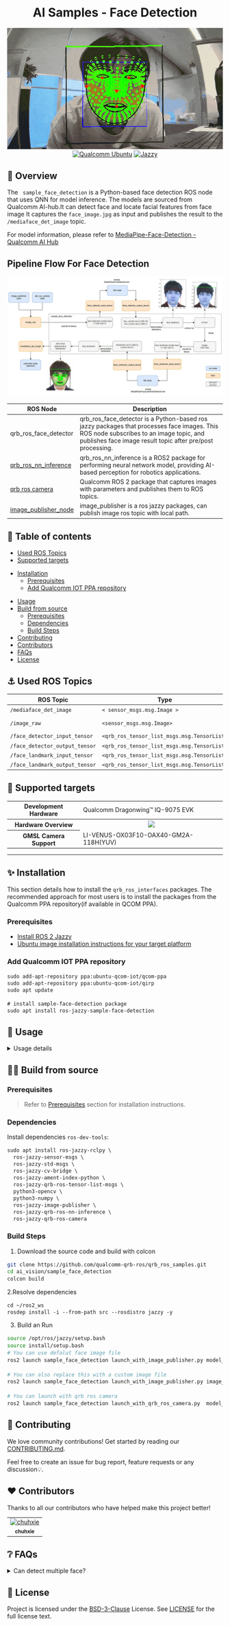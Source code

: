 <div align="center">
  <h1>AI Samples - Face Detection</h1>
  <img src="https://github.com/qualcomm-qrb-ros/qrb_ros_samples/blob/gif/ai_vision/sample_face_detection/resource/facedet_cam_output.gif" style="zoom:80%;" />      
  <a href="https://ubuntu.com/download/qualcomm-iot" target="_blank"><img src="https://img.shields.io/badge/Qualcomm%20Ubuntu-E95420?style=for-the-badge&logo=ubuntu&logoColor=white" alt="Qualcomm Ubuntu"></a>
  <a href="https://docs.ros.org/en/jazzy/" target="_blank"><img src="https://img.shields.io/badge/ROS%20Jazzy-1c428a?style=for-the-badge&logo=ros&logoColor=white" alt="Jazzy"></a>
</div>


## 👋 Overview

The ` sample_face_detection` is a Python-based face detection ROS node that uses QNN for model inference.
The models are sourced from Qualcomm AI-hub.It can detect face and locate facial features from face image
It captures the `face_image.jpg` as input and publishes the result to the `/mediaface_det_image` topic.

For model information, please refer to [MediaPipe-Face-Detection - Qualcomm AI Hub](https://aihub.qualcomm.com/iot/models/mediapipe_face?searchTerm=Media)

## Pipeline Flow For Face Detection

![](./resource/sample_face_detection_pipeline.jpg)

| ROS Node         | Description                                                  |
| ---------------- | ------------------------------------------------------------ |
| qrb_ros_face_detector | qrb_ros_face_detector is a Python-based ros jazzy packages that processes face images. This ROS node subscribes to an image topic, and publishes face image result topic after pre/post processing. |
| [qrb_ros_nn_inference](https://github.com/qualcomm-qrb-ros/qrb_ros_nn_inference) | qrb_ros_nn_inference is a ROS2 package for performing neural network model, providing AI-based perception for robotics applications. |
| [qrb ros camera](https://github.com/qualcomm-qrb-ros/qrb_ros_camera) | Qualcomm ROS 2 package that captures images with parameters and publishes them to ROS topics. |
| [image_publisher_node](https://github.com/ros-perception/image_pipeline) | image_publisher is  a ros jazzy packages, can publish image ros topic with local path. |


## 🔎 Table of contents

  * [Used ROS Topics](#-used-ros-topics)
  * [Supported targets](#-supported-targets)
  - [Installation](#-installation)
    - [Prerequisites](#--prerequisites)
    - [Add Qualcomm IOT PPA repository](#add-qualcomm-iot-ppa-repository)
  * [Usage](#-usage)
  * [Build from source](#-build-from-source)
    - [Prerequisites](#prerequisites)
    - [Dependencies](#dependencies)
    - [Build Steps](#build-steps)
  * [Contributing](#-contributing)
  * [Contributors](#%EF%B8%8F-contributors)
  * [FAQs](#-faqs)
  * [License](#-license)

## ⚓ Used ROS Topics 

| ROS Topic | Type                         | Published By     |
| --------- | ---------------------------- | ---------------- |
| `/mediaface_det_image`  | `< sensor_msgs.msg.Image > ` | `qrb_ros_face_detector` |
| `/image_raw`                   | `<sensor_msgs.msg.Image> `  | `image_publisher_node, camera_node` |
| `/face_detector_input_tensor ` | `<qrb_ros_tensor_list_msgs.msg.TensorList> ` | `qrb_ros_face_detector`     |
| `/face_detector_output_tensor ` | `<qrb_ros_tensor_list_msgs.msg.TensorList> ` | `qrb_ros_nn_inference`     |
| `/face_landmark_input_tensor ` | `<qrb_ros_tensor_list_msgs.msg.TensorList> ` | `qrb_ros_face_detector`     |
| `/face_landmark_output_tensor ` | `<qrb_ros_tensor_list_msgs.msg.TensorList> ` | `qrb_ros_nn_inference`     |

## 🎯 Supported targets

<table >
  <tr>
    <th>Development Hardware</th>
     <td>Qualcomm Dragonwing™ IQ-9075 EVK</td>
  </tr>
  <tr>
    <th>Hardware Overview</th>
    <th><a href="https://www.qualcomm.com/products/internet-of-things/industrial-processors/iq9-series/iq-9075"><img src="https://s7d1.scene7.com/is/image/dmqualcommprod/dragonwing-IQ-9075-EVK?$QC_Responsive$&fmt=png-alpha" width="160"></a></th>
  </tr>
  <tr>
    <th>GMSL Camera Support</th>
    <td>LI-VENUS-OX03F10-OAX40-GM2A-118H(YUV)</td>
  </tr>
</table>

---

## ✨ Installation
This section details how to install the `qrb_ros_interfaces` packages. The recommended approach for most users is to install the packages from the Qualcomm PPA repository(if available in QCOM PPA).  

### <a name="prereq"></a>  Prerequisites
- [Install ROS 2 Jazzy](https://docs.ros.org/en/jazzy/index.html)
- [Ubuntu image installation instructions for your target platform](https://ubuntu.com/download/qualcomm-iot)

### Add Qualcomm IOT PPA repository
```shell
sudo add-apt-repository ppa:ubuntu-qcom-iot/qcom-ppa
sudo add-apt-repository ppa:ubuntu-qcom-iot/qirp
sudo apt update

# install sample-face-detection package
sudo apt install ros-jazzy-sample-face-detection
```

## 🚀 Usage

<details>
  <summary>Usage details</summary>

```bash
# setup ros runtime environment
source /opt/ros/jazzy/setup.bash

# You can use defalut face image file
ros2 launch sample_face_detection launch_with_image_publisher.py model_path:=/opt/model/
# You can also replace this with a custom image file
ros2 launch sample_face_detection launch_with_image_publisher.py image_path:=/opt/resource/xxx.jpg model_path:=/opt/model/
or # You can launch with qrb_ros_camera lacunch file
ros2 launch sample_face_detection launch_with_qrb_ros_camera.py  model_path:=/opt/model/
```

When using this launch script, it will use the default parameters:

```py
DeclareLaunchArgument(
'image_path',
default_value=os.path.join(package_path, 'face_image.jpg'),
description='Path to the image file'
)

# Node for image_publisher
image_publisher_node = Node(
package='image_publisher',  
executable='image_publisher_node', 
namespace=namespace,
name='image_publisher_node', 
output='screen', 
parameters=[
{'filename': image_path},  
{'rate': 10.0},  # Set the publishing rate to 10 Hz
]
)
```

It will send local glasses.jpg file, and outputs image at `10` Hz. 

The output for these commands:

```
[INFO] [launch]: All log files can be found below /opt/.ros/log/1970-01-07-14-29-55-414204-qcs9075-iq-9075-evk-3111720
[INFO] [launch]: Default logging verbosity is set to INFO
[INFO] [component_container-1]: process started with pid [3111750]
[INFO] [component_container-2]: process started with pid [3111751]
[INFO] [qrb_ros_face_detector-3]: process started with pid [3111752]
[component_container-1] [INFO] [0000570595.865649109] [my_container]: Load Library: /usr/lib/libcamera_node.so
[component_container-2] [INFO] [0000570595.868632025] [image_processing_container]: Load Library: /usr/lib/libqrb_ros_inference_node.so
[component_container-2] [INFO] [0000570595.872836765] [image_processing_container]: Found class: rclcpp_components::NodeFactoryTemplate<qrb_ros::nn_inference::QrbRosInferenceNode>
[component_container-2] [INFO] [0000570595.872910671] [image_processing_container]: Instantiate class: rclcpp_components::NodeFactoryTemplate<qrb_ros::nn_inference::QrbRosInferenceNode>
[component_container-2] [QRB INFO] Loading model from binary file: /opt/model/MediaPipeFaceDetector.bin
[component_container-1] [INFO] [0000570595.882365098] [my_container]: Found class: rclcpp_components::NodeFactoryTemplate<qrb_ros::camera::CameraNode>
[component_container-1] [INFO] [0000570595.882437442] [my_container]: Instantiate class: rclcpp_components::NodeFactoryTemplate<qrb_ros::camera::CameraNode>
[component_container-1] [INFO] [0000570595.889684525] [camera_node]: QRB Camera Node statrt
[component_container-1] [INFO] [0000570595.889941557] [camera_node]: load camera intrinsic param
[component_container-1] [INFO] [0000570595.895467807] [camera_node]: system time: 570593556709625 ros time: 570595895466192 time offset: 2338756567 ns
[component_container-1] [INFO] [0000570595.896553484] [camera_node]: QRB Camera Node init success
[component_container-1] [INFO] [QMMFCamera]: start camera.
[component_container-2]  <W> Initializing HtpProvider
[component_container-2] [QRB INFO] /usr/lib/libQnnHtp.so initialize successfully
[INFO] [launch_ros.actions.load_composable_nodes]: Loaded node '/camera_node' in container '/my_container'
[component_container-2] /prj/qct/webtech_scratch20/mlg_user_admin/qaisw_source_repo/rel/qairt-2.35.0/release/snpe_src/avante-tools/prebuilt/dsp/hexagon-sdk-5.4.0/ipc/fastrpc/rpcmem/src/rpcmem_android.
c:38:dummy call to rpcmem_init, rpcmem APIs will be used from libxdsprpc
[component_container-2] [QRB INFO] Qnn device initialize successfully
[component_container-2] [QRB INFO] Initialize Qnn graph from binary file successfully
[component_container-2] [INFO] [0000570596.007669109] [nn_inference_node_face_detector]: Inference init successfully!
[INFO] [launch_ros.actions.load_composable_nodes]: Loaded node '/nn_inference_node_face_detector' in container '/image_processing_container'
[component_container-2] [INFO] [0000570596.010963119] [image_processing_container]: Found class: rclcpp_components::NodeFactoryTemplate<qrb_ros::nn_inference::QrbRosInferenceNode>
[component_container-2] [INFO] [0000570596.011018327] [image_processing_container]: Instantiate class: rclcpp_components::NodeFactoryTemplate<qrb_ros::nn_inference::QrbRosInferenceNode>
[component_container-2] [QRB INFO] Loading model from binary file: /opt/model/MediaPipeFaceLandmarkDetector.bin
[component_container-2] [QRB INFO] /usr/lib/libQnnHtp.so initialize successfully
[component_container-2] [QRB INFO] Qnn device initialize successfully
[component_container-2] [QRB INFO] Initialize Qnn graph from binary file successfully
[INFO] [launch_ros.actions.load_composable_nodes]: Loaded node '/nn_inference_node_face_landmark' in container '/image_processing_container'
[component_container-2] [INFO] [0000570596.049267234] [nn_inference_node_face_landmark]: Inference init successfully!
[qrb_ros_face_detector-3] [INFO] [0000570596.132309786] [mediaface_det_node]: MODEL_PATH set to: /opt/model/
[qrb_ros_face_detector-3] [INFO] [0000570596.133496557] [mediaface_det_node]: init done~
[qrb_ros_face_detector-3] [INFO] [0000570596.401828900] [mediaface_det_node]: Received image on image_raw topic
[qrb_ros_face_detector-3] [INFO] [0000570596.409178744] [mediaface_det_node]: Processed for face detection, publishing TensorList
[component_container-2] [INFO] [0000570596.424597494] [nn_inference_node_face_detector]: Got model input data, start executing inference...
[component_container-2] [INFO] [0000570596.428739734] [nn_inference_node_face_detector]: Inference execute successfully!
[component_container-2] [INFO] [0000570596.428851244] [nn_inference_node_face_detector]: Publish the inference result...
[qrb_ros_face_detector-3] [INFO] [0000570596.429197390] [mediaface_det_node]: Already processing an image, skipping this one.
[qrb_ros_face_detector-3] [INFO] [0000570596.430287390] [mediaface_det_node]: Received TensorList on face_detector_output_tensor

```

Then you can check the /mediaface_det_image ROS topic in rviz.

</details>

## 👨‍💻 Build from source

### Prerequisites
>Refer to [Prerequisites](#prereq) section for installation instructions.

### Dependencies
Install dependencies `ros-dev-tools`:
```shell
sudo apt install ros-jazzy-rclpy \
  ros-jazzy-sensor-msgs \
  ros-jazzy-std-msgs \
  ros-jazzy-cv-bridge \
  ros-jazzy-ament-index-python \
  ros-jazzy-qrb-ros-tensor-list-msgs \
  python3-opencv \
  python3-numpy \
  ros-jazzy-image-publisher \
  ros-jazzy-qrb-ros-nn-inference \
  ros-jazzy-qrb-ros-camera
```

### Build Steps

1. Download the source code and build with colcon

```bash
git clone https://github.com/qualcomm-qrb-ros/qrb_ros_samples.git
cd ai_vision/sample_face_detection
colcon build
```

2.Resolve dependencies

```shell
cd ~/ros2_ws
rosdep install -i --from-path src --rosdistro jazzy -y
```

3. Build an Run

```bash
source /opt/ros/jazzy/setup.bash
source install/setup.bash
# You can use defalut face image file
ros2 launch sample_face_detection launch_with_image_publisher.py model_path:=/opt/model/

# You can also replace this with a custom image file
ros2 launch sample_face_detection launch_with_image_publisher.py image_path:=/opt/resource/xxx.jpg model_path:=/opt/model/

# You can launch with qrb ros camera
ros2 launch sample_face_detection launch_with_qrb_ros_camera.py  model_path:=/opt/model/
```

## 🤝 Contributing

We love community contributions! Get started by reading our [CONTRIBUTING.md](CONTRIBUTING.md).

Feel free to create an issue for bug report, feature requests or any discussion💡.

## ❤️ Contributors

Thanks to all our contributors who have helped make this project better!

<table>
  <tr>
    <td align="center"><a href="https://github.com/chuhxie"><img src="https://avatars.githubusercontent.com/u/205736874?v=4" size="32"  width="32" height="32" alt="chuhxie"/><br /><sub><b>chuhxie</b></sub></a></td>
  </tr>
</table>


## ❔ FAQs

<details>
<summary>Can detect multiple face?</summary><br>
No,it can only support single face detection.
</details>


## 📜 License

Project is licensed under the [BSD-3-Clause](https://spdx.org/licenses/BSD-3-Clause.html) License. See [LICENSE](./LICENSE) for the full license text.
